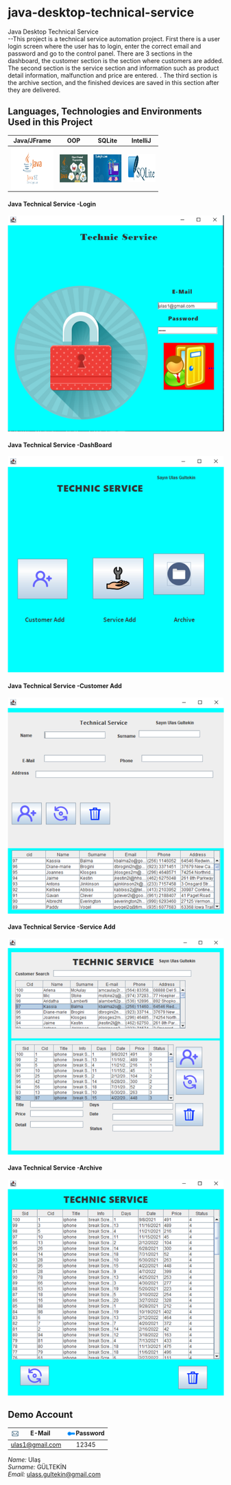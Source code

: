 # java-desktop-technical-service
Java Desktop Technical Service<br/>
--This project is a technical service automation project. First there is a user login screen where the user has to login, enter the correct email and password and go to the control panel. There are 3 sections in the dashboard, the customer section is the section where customers are added. The second section is the service section and information such as product detail information, malfunction and price are entered. . The third section is the archive section, and the finished devices are saved in this section after they are delivered.

## Languages, Technologies and Environments Used in this Project
| Java/JFrame  | OOP | SQLite | IntelliJ  |
| :------------: | :------------: | :------------: | :------------: |
|  <img src ="https://github.com/UlasGultekin/java-desktop-technical-service/blob/main/images/javaSEfeature.png" width ="100px" height = "100px" style="float:left" > | <img src ="https://github.com/UlasGultekin/java-desktop-technical-service/blob/main/images/oop-1.png" width ="65px" height = "65px" style="float:left " >  |  <img src ="https://github.com/UlasGultekin/java-desktop-technical-service/blob/main/images/javasw.jpg" width ="65px" height = "65px" style="float:left " > | <img src ="https://github.com/UlasGultekin/java-desktop-technical-service/blob/main/images/SQLite370.svg.png" width ="65px" height = "65px" >  |
#### Java Technical Service -Login
![Image Java Login](https://github.com/UlasGultekin/java-desktop-technical-service/blob/main/images/00.png)
#### Java Technical Service -DashBoard
![Image Java DashBoard](https://github.com/UlasGultekin/java-desktop-technical-service/blob/main/images/01.png)
#### Java Technical Service -Customer Add
![Image Java Customer Add](https://github.com/UlasGultekin/java-desktop-technical-service/blob/main/images/02.png)
#### Java Technical Service -Service Add
![Image Java Service Add](https://github.com/UlasGultekin/java-desktop-technical-service/blob/main/images/03.png)
#### Java Technical Service -Archive
![Image Java Archive](https://github.com/UlasGultekin/java-desktop-technical-service/blob/main/images/04.png)



## Demo Account
| <img src ="https://github.com/UlasGultekin/SalesManagement/blob/main/images/mail.png" width ="20px" height = "20px" style="float:left" > E-Mail | <img src ="https://github.com/UlasGultekin/SalesManagement/blob/main/images/pass.png" width ="20px" height = "20px" style="float:left" > Password | 
| :------------: | :------------: | 
|ulas1@gmail.com| 12345 |


*Name:* Ulaş  <br>
*Surname:* GÜLTEKİN <br>
*Email:* ulass.gultekin@gmail.com

